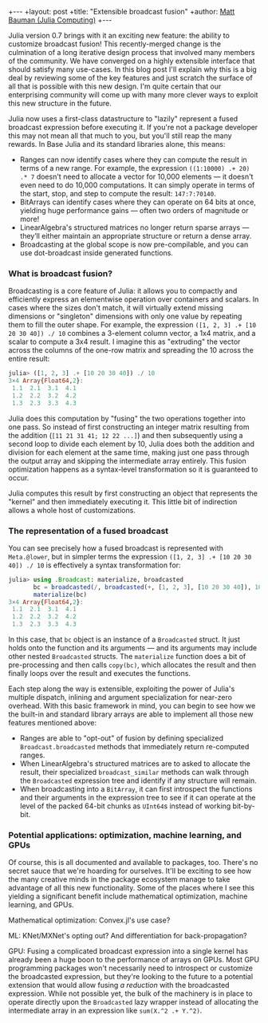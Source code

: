 +---
 +layout: post
 +title:  "Extensible broadcast fusion"
 +author: <a href="https://github.com/mbauman">Matt Bauman (Julia Computing)</a>
 +---

Julia version 0.7 brings with it an exciting new feature: the ability to customize broadcast fusion! This recently-merged change is the culmination of a long iterative design process that involved many members of the community. We have converged on a highly extensible interface that should satisfy many use-cases.  In this blog post I'll explain why this is a big deal by reviewing some of the key features and just scratch the surface of all that is possible with this new design. I'm quite certain that our enterprising community will come up with many more clever ways to exploit this new structure in the future.

Julia now uses a first-class datastructure to "lazily" represent a fused broadcast expression before executing it. If you're not a package developer this may not mean all that much to you, but you'll still reap the many rewards. In Base Julia and its standard libraries alone, this means:

* Ranges can now identify cases where they can compute the result in terms of a new range. For example, the expression `((1:10000) .+ 20) .* 7` doesn't need to allocate a vector for 10,000 elements — it doesn't even need to do 10,000 computations. It can simply operate in terms of the start, stop, and step to compute the result: `147:7:70140`.
* BitArrays can identify cases where they can operate on 64 bits at once, yielding huge performance gains — often two orders of magnitude or more!
* LinearAlgebra's structured matrices no longer return sparse arrays — they’ll either maintain an appropriate structure or return a dense array.
* Broadcasting at the global scope is now pre-compilable, and you can use dot-broadcast inside generated functions.

### What is broadcast fusion?

Broadcasting is a core feature of Julia: it allows you to compactly and efficiently express an elementwise operation over containers and scalars. In cases where the sizes don't match, it will virtually extend missing dimensions or "singleton" dimensions with only one value by repeating them to fill the outer shape. For example, the expression `([1, 2, 3] .+ [10 20 30 40]) ./ 10` combines a 3-element column vector, a 1x4 matrix, and a scalar to compute a 3x4 result. I imagine this as "extruding" the vector across the columns of the one-row matrix and spreading the 10 across the entire result:

```julia
julia> ([1, 2, 3] .+ [10 20 30 40]) ./ 10
3×4 Array{Float64,2}:
 1.1  2.1  3.1  4.1
 1.2  2.2  3.2  4.2
 1.3  2.3  3.3  4.3
```
 
Julia does this computation by "fusing" the two operations together into one pass. So instead of first constructing an integer matrix resulting from the addition (`[11 21 31 41; 12 22 ...]`) and then subsequently using a second loop to divide each element by 10, Julia does both the addition and division for each element at the same time, making just one pass through the output array and skipping the intermediate array entirely.  This fusion optimization happens as a syntax-level transformation so it is guaranteed to occur.

Julia computes this result by first constructing an object that represents the "kernel" and then immediately executing it. This little bit of indirection allows a whole host of customizations.

### The representation of a fused broadcast

You can see precisely how a fused broadcast is represented with `Meta.@lower`, but in simpler terms the expression `([1, 2, 3] .+ [10 20 30 40]) ./ 10` is effectively a syntax transformation for:

```julia
julia> using .Broadcast: materialize, broadcasted
       bc = broadcasted(/, broadcasted(+, [1, 2, 3], [10 20 30 40]), 10)
	   materialize(bc)
3×4 Array{Float64,2}:
 1.1  2.1  3.1  4.1
 1.2  2.2  3.2  4.2
 1.3  2.3  3.3  4.3
```

In this case, that `bc` object is an instance of a `Broadcasted` struct. It just holds onto the function and its arguments — and its arguments may include other nested `Broadcasted` structs. The `materialize` function does a bit of pre-processing and then calls `copy(bc)`, which allocates the result and then finally loops over the result and executes the functions.

Each step along the way is extensible, exploiting the power of Julia's multiple dispatch, inlining and argument specialization for near-zero overhead. With this basic framework in mind, you can begin to see how we the built-in and standard library arrays are able to implement all those new features mentioned above:

* Ranges are able to "opt-out" of fusion by defining specialized `Broadcast.broadcasted` methods that immediately return re-computed ranges.
* When LinearAlgebra's structured matrices are to asked to allocate the result, their specialized `broadcast_similar` methods can walk through the `Broadcasted` expression tree and identify if any structure will remain.
* When broadcasting into a `BitArray`, it can first introspect the functions and their arguments in the expression tree to see if it can operate at the level of the packed 64-bit chunks as `UInt64`s instead of working bit-by-bit.

### Potential applications: optimization, machine learning, and GPUs

Of course, this is all documented and available to packages, too. There's no secret sauce that we're hoarding for ourselves. It'll be exciting to see how the many creative minds in the package ecosystem manage to take advantage of all this new functionality. Some of the places where I see this yielding a significant benefit include mathematical optimization, machine learning, and GPUs.

Mathematical optimization: Convex.jl's use case?

ML: KNet/MXNet's opting out? And differentiation for back-propagation?

GPU: Fusing a complicated broadcast expression into a single kernel has already been a huge boon to the performance of arrays on GPUs. Most GPU programming packages won't necessarily need to introspect or customize the broadcasted expression, but they're looking to the future to a potential extension that would allow fusing _a reduction_ with the broadcasted expression.  While not possible yet, the bulk of the machinery is in place to operate directly upon the `Broadcasted` lazy wrapper instead of allocating the intermediate array in an expression like `sum(X.^2 .+ Y.^2)`.
